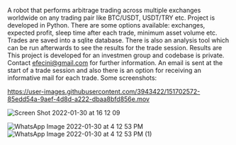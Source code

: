 A robot that performs arbitrage trading across multiple exchanges worldwide on any trading pair like BTC/USDT, USDT/TRY etc.
Project is developed in Python.
There are some options available: exchanges, expected profit, sleep time after each trade, minimum asset volume etc.
Trades are saved into a sqlite database.
There is also an analysis tool which can be run afterwards to see the results for the trade session. Results are 
This project is developed for an investmen group and codebase is private. Contact efecini@gmail.com for further information.
An email is sent at the start of a trade session and also there is an option for receiving an informative mail for each trade.
Some screenshots:


https://user-images.githubusercontent.com/3943422/151702572-85edd54a-9aef-4d8d-a222-dbaa8bfd856e.mov

![Screen Shot 2022-01-30 at 16 12 09](https://user-images.githubusercontent.com/3943422/151702597-0166718b-a4bc-4e20-9ea3-ca84640e35a5.png)

![WhatsApp Image 2022-01-30 at 4 12 53 PM](https://user-images.githubusercontent.com/3943422/151702605-877f8c01-c64e-4962-b732-6e849d458d30.jpeg)
![WhatsApp Image 2022-01-30 at 4 12 53 PM (1)](https://user-images.githubusercontent.com/3943422/151702606-c1dc62dc-d6a4-40f1-8a51-a548894d65f4.jpeg)
